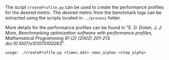 The script `createProfile.py` can be used to create the performance profiles for the desired metric. The desired metric from the benchmark logs can be extracted using the scripts located in `../process` folder.

More details for the performance profiles can be found in "*E. D. Dolan, J. J. More, Benchmarking optimization software with performance profiles, Mathematical Programming 91 (2) (2002) 201-213. doi:10.1007/s101070100263*".

```
usage: ./createProfile.py <times.dat> <max_alpha> <step_alpha>
```
